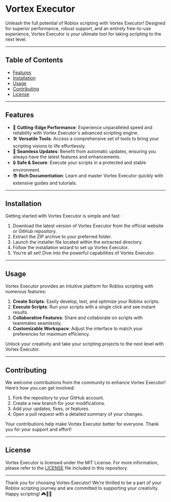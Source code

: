 # Vortex Executor

Unleash the full potential of Roblox scripting with Vortex Executor! Designed for superior performance, robust support, and an entirely free-to-use experience, Vortex Executor is your ultimate tool for taking scripting to the next level.

---

## Table of Contents

- [Features](#features)
- [Installation](#installation)
- [Usage](#usage)
- [Contributing](#contributing)
- [License](#license)

---

## Features

- 🚀 **Cutting-Edge Performance**: Experience unparalleled speed and reliability with Vortex Executor's advanced scripting engine.
- 🛠 **Versatile Tools**: Access a comprehensive set of tools to bring your scripting visions to life effortlessly.
- 🔄 **Seamless Updates**: Benefit from automatic updates, ensuring you always have the latest features and enhancements.
- 🔒 **Safe & Secure**: Execute your scripts in a protected and stable environment.
- 📚 **Rich Documentation**: Learn and master Vortex Executor quickly with extensive guides and tutorials.

---

## Installation

Getting started with Vortex Executor is simple and fast:

1. Download the latest version of Vortex Executor from the official website or GitHub repository.
2. Extract the ZIP archive to your preferred folder.
3. Launch the installer file located within the extracted directory.
4. Follow the installation wizard to set up Vortex Executor.
5. You’re all set! Dive into the powerful capabilities of Vortex Executor.

---

## Usage

Vortex Executor provides an intuitive platform for Roblox scripting with numerous features:

1. **Create Scripts**: Easily develop, test, and optimize your Roblox scripts.
2. **Execute Scripts**: Run your scripts with a single click and see instant results.
3. **Collaborative Features**: Share and collaborate on scripts with teammates seamlessly.
4. **Customizable Workspace**: Adjust the interface to match your preferences for maximum efficiency.

Unlock your creativity and take your scripting projects to the next level with Vortex Executor.

---

## Contributing

We welcome contributions from the community to enhance Vortex Executor! Here’s how you can get involved:

1. Fork the repository to your GitHub account.
2. Create a new branch for your modifications.
3. Add your updates, fixes, or features.
4. Open a pull request with a detailed summary of your changes.

Your contributions help make Vortex Executor better for everyone. Thank you for your support and effort!

---

## License

Vortex Executor is licensed under the MIT License. For more information, please refer to the [LICENSE](LICENSE) file included in this repository.

---

Thank you for choosing Vortex Executor! We’re thrilled to be a part of your Roblox scripting journey and are committed to supporting your creativity. Happy scripting! 🎮🚀👾
    